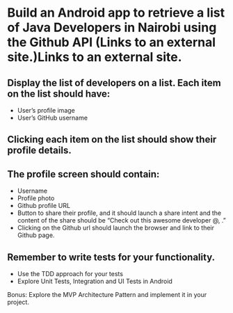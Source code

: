 # Build an Android app to retrieve a list of Java Developers in Nairobi using the Github API (Links to an external site.)Links to an external site.

## Display the list of developers on a list. Each item on the list should have:
- User’s profile image
- User’s GitHub username

## Clicking each item on the list should show their profile details.

## The profile screen should contain:
- Username
- Profile photo
- Github profile URL
- Button to share their profile, and it should launch a share intent and the content of the share should be “Check out this awesome developer @<github username>, <github profile url>.”
- Clicking on the Github url should launch the browser and link to their Github page.
  
## Remember to write tests for your functionality.
- Use the TDD approach for your tests
- Explore Unit Tests, Integration and UI Tests in Android
  
Bonus:
Explore the MVP Architecture Pattern and implement it in your project.
